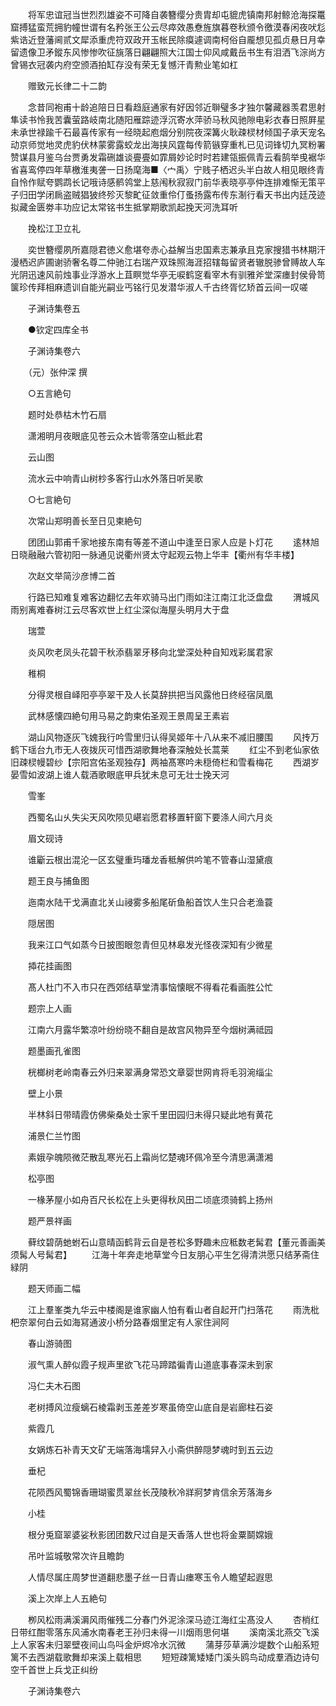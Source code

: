 <!-- { "loadSidebar": true } -->
　　将军忠谊冠当世烈烈雄姿不可降自袭簪缨分贵胄却屯貔虎镇南邦射鲸沧海探鼍窟搏猛蛮荒拥豹幢世谓有名矜张王公云尽瘁效愚憃旌旗暮卷秋颁令徼漠春闲夜吠尨紫诰近登藩阃贰文犀添重虎符双政开玉帐民除瘼遽调南柯俗自龎想见孤贞悬日月幸留遗像卫矛鏦东风惨惨吹征旐落日翩翩照大江国士仰风咸戴岳书生有泪洒飞淙尚方曾锡衣冠袭内府空颁酒拍缸存没有荣无复憾汗青勲业笔如杠

　　赠致元长律二十二韵

　　念昔同袍甫十龄追陪日日看趋庭通家有好因邻近聨璧多才独尔馨藏器羡君思射隼读书怜我苦囊萤路岐南北随阳雁踪迹浮沉寄水萍骄马秋风驰隙电彩衣春日照屛星未承世禄踰千石最喜传家有一经晓起庖烟分别院夜深篝火耿疎棂材倾国子承天宠名动京师觉地灵虎豹伏林蒙雾露蛟龙出海挟风霆每传箭镞穿重札已见词锋切九冥粉署赞谋县月鉴乌台贾勇发霜硎雄谈亹亹如霏屑妙论时时若建瓴振佩青云看鹄举曵裾华省喜鸾停四年草檄淮夷詟一日扬麾海■〈宀禹〉宁贱子栖迟头半白故人相见眼终青自怜作赋夸鹦鹉长记哦诗感鹡鸰堂上慈闱秋寂寂门前华表晓亭亭仲连排难惭无策平子归田学闭扄盗贼猖狓终殄灭黎甿征敛重伶仃蚤扬露布传东淛行看天书出内廷茂迹拟藏金匮劵丰功应记太常铭书生抵掌期歌凯起挽天河洗耳听

　　挽松江卫立礼

　　奕世簪缨夙所嘉隠君徳义愈堪夸赤心益解当忠国素志兼承且克家搜猎书林期汗漫栖迟庐圃谢骄奢名尊二仲驰江右瑞产双珠照海涯招辖每留贤者辙脱骖曾赙故人车光阴迅速风前烛事业浮游水上苴瞑觉华亭无唳鹤窆看宰木有驯雅斧堂深瘗封侯骨笥箧珍传拜相麻遗训自能光嗣业丐铭行见发潜华淑人千古终胥忆矫首云间一叹嗟

　　子渊诗集卷五

　　●钦定四库全书

　　子渊诗集卷六

　　（元）张仲深 撰

　　○五言絶句

　　题时处恭枯木竹石扇

　　潇湘明月夜眼底见苍云众木皆零落空山秪此君

　　云山图

　　流水云中响青山树杪多客行山水外落日听吴歌

　　○七言絶句

　　次常山郑明善长至日见柬絶句

　　团团山郭甫千家地接东南有等差不道山中逢至日家人应是卜灯花
　　逺林旭日晓融融六管初阳一脉通见说衢州贤太守起观云物上华丰【衢州有华丰楼】

　　次赵文举简沙彦博二首

　　行路已知难复难客边翻忆去年欢骑马出门雨如注江南江北泛盘盘
　　渭城风雨别离难春树江云尽客欢世上红尘深似海屋头明月大于盘

　　瑞萱

　　炎风吹老凤头花碧干秋添翡翠牙移向北堂深处种自知戏彩属君家

　　稚桐

　　分得灵根自峄阳亭亭翠干及人长莫辞拱把当风露他日终经宿凤凰

　　武林感懐四絶句用马易之韵柬佑圣观王景周呈王素岩

　　湖山风物逐灰飞媿我行吟雪里归认得吴姬年十八从来不减旧腰围
　　风抟万鹤下瑶台九市无人夜拨灰可惜西湖歌舞地春深触处长蒿莱
　　红尘不到老仙家依旧疎棂幔碧纱【宗阳宫佑圣观独存】两袖髙寒吟未穏倚栏和雪看梅花
　　西湖岁晏雪如波湖上谁人载酒歌眼底甲兵犹未息可无壮士挽天河

　　雪峯

　　西蜀名山乆失尖天风吹陨见嵁岩愿君移置轩窗下要涤人间六月炎

　　眉文砚诗

　　谁斸云根出混沦一区玄璧重玙璠龙香秪解供吟笔不管春山湿黛痕

　　题王良与捕鱼图

　　迤南水陆干戈满直北关山祲雾多船尾斫鱼船首饮人生只合老渔蓑

　　隠居图

　　我来江口气如蒸今日披图眼忽青但见林皋发光怪夜深知有少微星

　　揷花挂画图

　　髙人杜门不入市只在西郊结草堂清事恼懐眠不得看花看画胜公忙

　　题宗上人画

　　江南六月露华繁凉叶纷纷晓不翻自是故宫风物异至今烟树满祗园

　　题墨画孔雀图

　　桄榔树老岭南春云外归来翠满身常恐文章婴世网肯将毛羽涴缁尘

　　壁上小景

　　半林斜日带晴霞仿佛柴桑处士家千里田园归未得只疑此地有黄花

　　浦景仁兰竹图

　　素娥孕魄陨微茫散乱寒光石上霜尚忆楚魂环佩冷至今清思满潇湘

　　松亭图

　　一椽茅屋小如舟百尺长松在上头更得秋风田二顷底须骑鹤上扬州

　　题严景祥画

　　藓纹碧荫虵蚹石山意晴函鹤背云自是苍松多野趣未应秪数老髯君【董元善画美须髯人号髯君】
　　江海十年奔走地草堂今日友朋心平生乞得清洪愿只结茅斋住緑阴

　　题天师画二幅

　　江上羣峯类九华云中楼阁是谁家幽人怕有看山者自起开门扫落花
　　雨洗枇杷奈翠何白云如海冩通波小桥分路春烟里定有人家住涧阿

　　春山游骑图

　　淑气熏人醉似霞子规声里欲飞花马蹄踏徧青山道底事春深未到家

　　冯仁夫木石图

　　老树搏风泣瘦螭石棱霜剥玉差差岁寒虽倚空山底自是岩廊柱石姿

　　紫霞几

　　女娲炼石补青天文矿无端落海壖舁入小斋供醉隠梦魂时到五云边

　　垂杞

　　花陨西风蜀锦香珊瑚蜜贯翠丝长茂陵秋冷牂牁梦肯信余芳落海乡

　　小桂

　　根分兎窟翠婆娑秋影团团数尺过自是天香落人世也将金粟鬬嫦娥

　　吊叶监城敬常次许且瞻韵

　　人情尽属庄周梦世道翻悲墨子丝一日青山瘗寒玉令人瞻望起遐思

　　溪上次岸上人五絶句

　　栁风松雨满溪漘风雨催残二分春门外泥涂深马迹江海红尘髙没人
　　杏梢红日带红酣零落东风浦水南春老王孙归未得一川烟雨思何堪
　　溪南溪北燕交飞溪上人家客未归翠壁夜间山鸟呌金炉烬冷水沉微
　　蒲芽莎草满沙堤数个山船系短篱不去西湖载歌舞却来溪上载相思
　　短短疎篱矮矮门溪头鸥鸟动成羣酒边诗句空千首世上兵戈正纠纷

　　子渊诗集卷六
